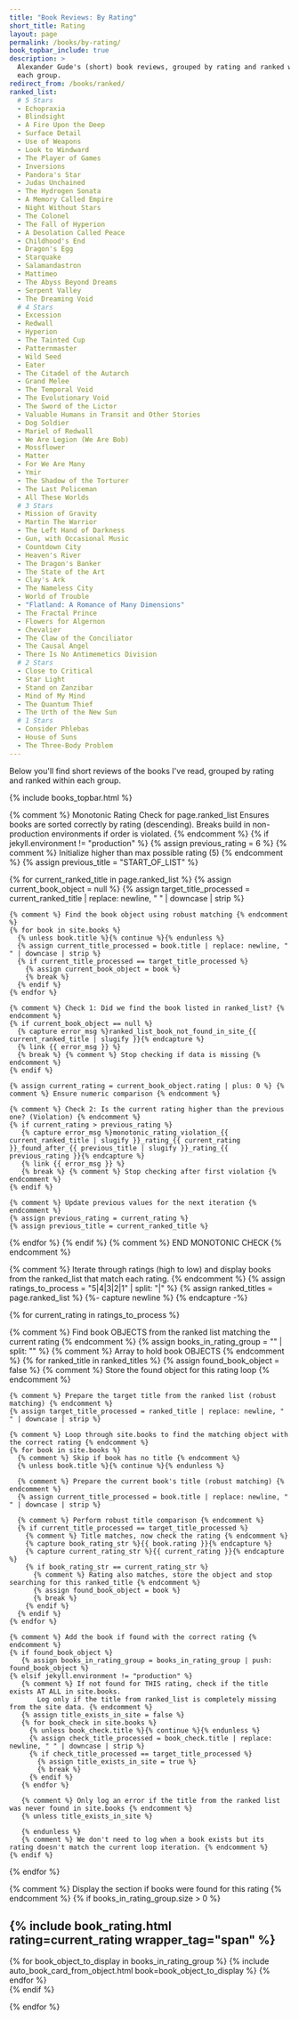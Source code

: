 ```yaml
---
title: "Book Reviews: By Rating"
short_title: Rating
layout: page
permalink: /books/by-rating/
book_topbar_include: true
description: >
  Alexander Gude's (short) book reviews, grouped by rating and ranked within
  each group.
redirect_from: /books/ranked/
ranked_list:
  # 5 Stars
  - Echopraxia
  - Blindsight
  - A Fire Upon the Deep
  - Surface Detail
  - Use of Weapons
  - Look to Windward
  - The Player of Games
  - Inversions
  - Pandora's Star
  - Judas Unchained
  - The Hydrogen Sonata
  - A Memory Called Empire
  - Night Without Stars
  - The Colonel
  - The Fall of Hyperion
  - A Desolation Called Peace
  - Childhood's End
  - Dragon's Egg
  - Starquake
  - Salamandastron
  - Mattimeo
  - The Abyss Beyond Dreams
  - Serpent Valley
  - The Dreaming Void
  # 4 Stars
  - Excession
  - Redwall
  - Hyperion
  - The Tainted Cup
  - Patternmaster
  - Wild Seed
  - Eater
  - The Citadel of the Autarch
  - Grand Melee
  - The Temporal Void
  - The Evolutionary Void
  - The Sword of the Lictor
  - Valuable Humans in Transit and Other Stories
  - Dog Soldier
  - Mariel of Redwall
  - We Are Legion (We Are Bob)
  - Mossflower
  - Matter
  - For We Are Many
  - Ymir
  - The Shadow of the Torturer
  - The Last Policeman
  - All These Worlds
  # 3 Stars
  - Mission of Gravity
  - Martin The Warrior
  - The Left Hand of Darkness
  - Gun, with Occasional Music
  - Countdown City
  - Heaven's River
  - The Dragon's Banker
  - The State of the Art
  - Clay's Ark
  - The Nameless City
  - World of Trouble
  - "Flatland: A Romance of Many Dimensions"
  - The Fractal Prince
  - Flowers for Algernon
  - Chevalier
  - The Claw of the Conciliator
  - The Causal Angel
  - There Is No Antimemetics Division
  # 2 Stars
  - Close to Critical
  - Star Light
  - Stand on Zanzibar
  - Mind of My Mind
  - The Quantum Thief
  - The Urth of the New Sun
  # 1 Stars
  - Consider Phlebas
  - House of Suns
  - The Three-Body Problem
---
```


Below you'll find short reviews of the books I've read, grouped by rating and
ranked within each group.

{% include books_topbar.html %}

{% comment %}
 Monotonic Rating Check for page.ranked_list
 Ensures books are sorted correctly by rating (descending).
 Breaks build in non-production environments if order is violated.
{% endcomment %}
{% if jekyll.environment != "production" %}
  {% assign previous_rating = 6 %} {% comment %} Initialize higher than max possible rating (5) {% endcomment %}
  {% assign previous_title = "START_OF_LIST" %}

  {% for current_ranked_title in page.ranked_list %}
    {% assign current_book_object = null %}
    {% assign target_title_processed = current_ranked_title | replace: newline, " " | downcase | strip %}

    {% comment %} Find the book object using robust matching {% endcomment %}
    {% for book in site.books %}
      {% unless book.title %}{% continue %}{% endunless %}
      {% assign current_title_processed = book.title | replace: newline, " " | downcase | strip %}
      {% if current_title_processed == target_title_processed %}
        {% assign current_book_object = book %}
        {% break %}
      {% endif %}
    {% endfor %}

    {% comment %} Check 1: Did we find the book listed in ranked_list? {% endcomment %}
    {% if current_book_object == null %}
      {% capture error_msg %}ranked_list_book_not_found_in_site_{{ current_ranked_title | slugify }}{% endcapture %}
      {% link {{ error_msg }} %}
      {% break %} {% comment %} Stop checking if data is missing {% endcomment %}
    {% endif %}

    {% assign current_rating = current_book_object.rating | plus: 0 %} {% comment %} Ensure numeric comparison {% endcomment %}

    {% comment %} Check 2: Is the current rating higher than the previous one? (Violation) {% endcomment %}
    {% if current_rating > previous_rating %}
       {% capture error_msg %}monotonic_rating_violation_{{ current_ranked_title | slugify }}_rating_{{ current_rating }}_found_after_{{ previous_title | slugify }}_rating_{{ previous_rating }}{% endcapture %}
       {% link {{ error_msg }} %}
       {% break %} {% comment %} Stop checking after first violation {% endcomment %}
    {% endif %}

    {% comment %} Update previous values for the next iteration {% endcomment %}
    {% assign previous_rating = current_rating %}
    {% assign previous_title = current_ranked_title %}

  {% endfor %}
{% endif %}
{% comment %} END MONOTONIC CHECK {% endcomment %}

{% comment %}
Iterate through ratings (high to low) and display books
from the ranked_list that match each rating.
{% endcomment %}
{% assign ratings_to_process = "5|4|3|2|1" | split: "|" %}
{% assign ranked_titles = page.ranked_list %}
{%- capture newline %}
{% endcapture -%}

{% for current_rating in ratings_to_process %}

  {% comment %} Find book OBJECTS from the ranked list matching the current rating {% endcomment %}
  {% assign books_in_rating_group = "" | split: "" %} {% comment %} Array to hold book OBJECTS {% endcomment %}
  {% for ranked_title in ranked_titles %}
    {% assign found_book_object = false %} {% comment %} Store the found object for this rating loop {% endcomment %}

    {% comment %} Prepare the target title from the ranked list (robust matching) {% endcomment %}
    {% assign target_title_processed = ranked_title | replace: newline, " " | downcase | strip %}

    {% comment %} Loop through site.books to find the matching object with the correct rating {% endcomment %}
    {% for book in site.books %}
      {% comment %} Skip if book has no title {% endcomment %}
      {% unless book.title %}{% continue %}{% endunless %}

      {% comment %} Prepare the current book's title (robust matching) {% endcomment %}
      {% assign current_title_processed = book.title | replace: newline, " " | downcase | strip %}

      {% comment %} Perform robust title comparison {% endcomment %}
      {% if current_title_processed == target_title_processed %}
        {% comment %} Title matches, now check the rating {% endcomment %}
        {% capture book_rating_str %}{{ book.rating }}{% endcapture %}
        {% capture current_rating_str %}{{ current_rating }}{% endcapture %}
        {% if book_rating_str == current_rating_str %}
          {% comment %} Rating also matches, store the object and stop searching for this ranked_title {% endcomment %}
          {% assign found_book_object = book %}
          {% break %}
        {% endif %}
      {% endif %}
    {% endfor %}

    {% comment %} Add the book if found with the correct rating {% endcomment %}
    {% if found_book_object %}
       {% assign books_in_rating_group = books_in_rating_group | push: found_book_object %}
    {% elsif jekyll.environment != "production" %}
       {% comment %} If not found for THIS rating, check if the title exists AT ALL in site.books.
           Log only if the title from ranked_list is completely missing from the site data. {% endcomment %}
       {% assign title_exists_in_site = false %}
       {% for book_check in site.books %}
         {% unless book_check.title %}{% continue %}{% endunless %}
         {% assign check_title_processed = book_check.title | replace: newline, " " | downcase | strip %}
         {% if check_title_processed == target_title_processed %}
           {% assign title_exists_in_site = true %}
           {% break %}
         {% endif %}
       {% endfor %}

       {% comment %} Only log an error if the title from the ranked list was never found in site.books {% endcomment %}
       {% unless title_exists_in_site %}
<!-- WARNING: RANKED_LIST_TITLE_NOT_FOUND_IN_SITE: Title='{{ ranked_title | escape }}' -->
       {% endunless %}
       {% comment %} We don't need to log when a book exists but its rating doesn't match the current loop iteration. {% endcomment %}
    {% endif %}
  {% endfor %}

  {% comment %} Display the section if books were found for this rating {% endcomment %}
  {% if books_in_rating_group.size > 0 %}
<h2 class="book-list-headline">{% include book_rating.html rating=current_rating wrapper_tag="span" %}</h2>
<div class="card-grid">
      {% for book_object_to_display in books_in_rating_group %}
        {% include auto_book_card_from_object.html book=book_object_to_display %}
      {% endfor %}
</div>
  {% endif %}

{% endfor %}
